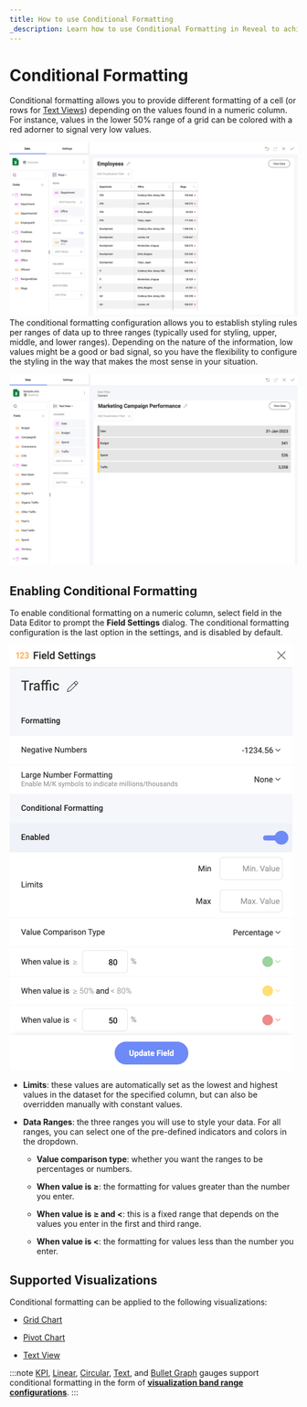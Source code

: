 ```yaml
---
title: How to use Conditional Formatting
_description: Learn how to use Conditional Formatting in Reveal to achieve more precise data visualizations.
---
```


# Conditional Formatting

Conditional formatting allows you to provide different formatting of a
cell (or rows for [Text Views](../chart-types/text-view)) depending on the values found
in a numeric column. For instance, values in the lower 50% range of a
grid can be colored with a red adorner to signal very low values.

![Pivot table view conditional formatting in the Visualization editor](images/conditional-formatting-pivot-table-view.png)
The conditional formatting configuration allows you to establish styling
rules per ranges of data up to three ranges (typically used for styling,
upper, middle, and lower ranges). Depending on the nature of the
information, low values might be a good or bad signal, so you have the
flexibility to configure the styling in the way that makes the most
sense in your situation.

![Text view conditional formatting showing Marketing Metrics Visualization](images/text-view-conditional-formatting-example.png)
## Enabling Conditional Formatting

To enable conditional formatting on a numeric column, select field in
the Data Editor to prompt the **Field Settings** dialog. The conditional
formatting configuration is the last option in the settings, and is
disabled by default.

![Conditional formatting configuration in Field settings menu](images/conditional-formatting-configuration-fields-settings-dialog.png)
  - **Limits**: these values are automatically set as the lowest and
    highest values in the dataset for the specified column, but can also
    be overridden manually with constant values.

  - **Data Ranges**: the three ranges you will use to style your data.
    For all ranges, you can select one of the pre-defined indicators and
    colors in the dropdown.

      - **Value comparison type**: whether you want the ranges to be
        percentages or numbers.

      - **When value is ≥**: the formatting for values greater than the
        number you enter.

      - **When value is ≥ and \<**: this is a fixed range that depends
        on the values you enter in the first and third range.

      - **When value is \<**: the formatting for values less than the
        number you enter.

## Supported Visualizations

Conditional formatting can be applied to the following visualizations:

  - [Grid Chart](../chart-types/grid-chart)

  - [Pivot Chart](../chart-types/pivot-table)

  - [Text View](../chart-types/text-view)

:::note
[KPI](../chart-types/kpi-gauge), [Linear](../chart-types/gauge-charts.md#linear-gauge), [Circular](../chart-types/gauge-charts.md#circular-gauge), [Text](../chart-types/gauge-charts.md#text-gauge), and [Bullet Graph](../chart-types/gauge-charts.md#bullet-graph) gauges support conditional formatting in the form of [**visualization band range configurations**](../chart-types/gauge-charts.md#bands-configuration).
:::